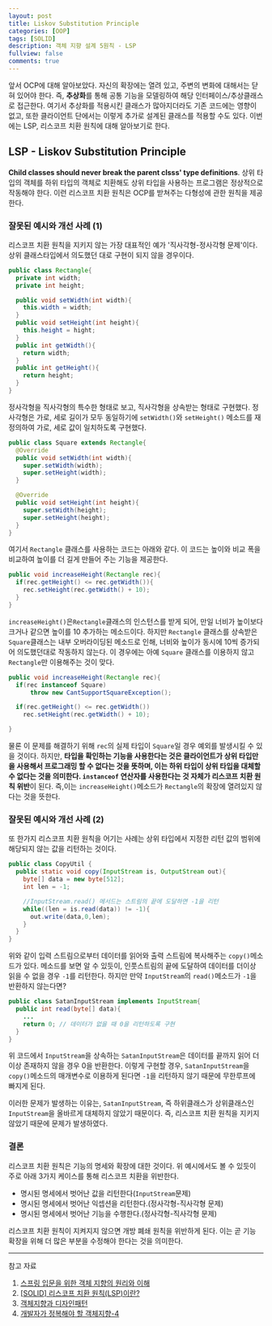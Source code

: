 ```yaml
---
layout: post
title: Liskov Substitution Principle
categories: [OOP]
tags: [SOLID]
description: 객체 지향 설계 5원칙 - LSP
fullview: false
comments: true
---
```


앞서 OCP에 대해 알아보았다. 자신의 확장에는 열려 있고, 주변의 변화에 대해서는 닫혀 있어야 한다. 즉, **추상화**를 통해 공통 기능을 모델링하여 해당 인터페이스/추상클래스로 접근한다. 여기서  추상화를 적용시킨 클래스가 많아지더라도 기존 코드에는 영향이 없고, 또한 클라이언트 단에서는 이렇게 추가로 설계된 클래스를 적용할 수도 있다.
이번에는 LSP, 리스코프 치환 원칙에 대해 알아보기로 한다.

## LSP - Liskov Substitution Principle

**Child classes should never break the parent clsss' type definitions**. 상위 타입의 객체를 하위 타입의 객체로 치환해도 상위 타입을 사용하는 프로그램은 정상적으로 작동해야 한다. 이런 리스코프 치환 원칙은 OCP를 받쳐주는 다형성에 관한 원칙을 제공한다. 


### 잘못된 예시와 개선 사례 (1)
리스코프 치환 원칙을 지키지 않는 가장 대표적인 예가 '직사각형-정사각형 문제'이다.   
상위 클래스타입에서 의도했던 대로 구현이 되지 않을 경우이다.

```java
public class Rectangle{
  private int width;
  private int height;

  public void setWidth(int width){
    this.width = width;
  }
  public void setHeight(int height){
    this.height = hight;
  }
  public int getWidth(){
    return width;
  }
  public int getHeight(){
    return height;
  }
}
```
정사각형을 직사각형의 특수한 형태로 보고, 직사각형을 상속받는 형태로 구현했다. 정사각형은 가로, 세로 길이가 모두 동일하기에 `setWidth()`와 `setHeight()` 메소드를 재정의하여 가로, 세로 값이 일치하도록 구현했다.
 

```java
public class Square extends Rectangle{
  @Override
  public void setWidth(int width){
    super.setWidth(width);
    super.setHeight(width);
  }

  @Override
  public void setHeight(int height){
    super.setWidth(height);
    super.setHeight(height);
  }
}
```

여기서 `Rectangle` 클래스를 사용하는 코드는 아래와 같다. 이 코드는 높이와 비교 폭을 비교하여 높이를 더 길게 만들어 주는 기능을 제공한다. 

```java
public void increaseHeight(Rectangle rec){
  if(rec.getHeight() <= rec.getWidth()){
    rec.setHeight(rec.getWidth() + 10);
  }
}
```

`increaseHeight()`은`Rectangle`클래스의 인스턴스를 받게 되어, 만일 너비가 높이보다 크거나 같으면 높이를 10 추가하는 메소드이다. 하지만 `Rectangle` 클래스를 상속받은 `Square`클래스는 내부 오버라이딩된 메소드로 인해, 너비와 높이가 동시에 10씩 증가되어 의도했던대로 작동하지 않는다. 이 경우에는 아예 `Square` 클래스를 이용하지 않고 `Rectangle`만 이용해주는 것이 맞다.

```java
public void increaseHeight(Rectangle rec){
  if(rec instanceof Square)
      throw new CantSupportSquareException();

  if(rec.getHeight() <= rec.getWidth())
    rec.setHeight(rec.getWidth() + 10);

}
```

물론 이 문제를 해결하기 위해 `rec`의 실제 타입이 `Square`일 경우 예외를 발생시킬 수 있을 것이다. 하지만, **타입을 확인하는 기능을 사용한다는 것은 클라이언트가 상위 타입만을 사용해서 프로그래밍 할 수 없다는 것을 뜻하며, 이는 하위 타입이 상위 타입을 대체할 수 없다는 것을 의미한다. `instanceof` 연산자를 사용한다는 것 자체가 리스코프 치환 원칙 위반**이 된다. 즉,이는 `increaseHeight()`메소드가 `Rectangle`의 확장에 열려있지 않다는 것을 뜻한다.

### 잘못된 예시와 개선 사례 (2)

또 한가지 리스코프 치환 원칙을 어기는 사례는 상위 타입에서 지정한 리턴 값의 범위에 해당되지 않는 값을 리턴하는 것이다.

```java
public class CopyUtil {
  public static void copy(InputStream is, OutputStream out){
    byte[] data = new byte[512];
    int len = -1;

    //InputStream.read() 메서드는 스트림의 끝에 도달하면 -1을 리턴
    while((len = is.read(data)) != -1){
      out.write(data,0,len);
    }
  }
}
```

위와 같이 입력 스트림으로부터 데이터를 읽어와 출력 스트림에 복사해주는 `copy()`메소드가 있다. 메소드를 보면 알 수 있듯이, 인풋스트림의 끝에 도달하여 데이터를 더이상 읽을 수 없을 경우 `-1`를 리턴한다. 하지만 만약 `InputStream`의 `read()`메소드가 `-1`을 반환하지 않는다면?

```java
public class SatanInputStream implements InputStream{
  public int read(byte[] data){
    ...
    return 0; // 데이터가 없을 때 0을 리턴하도록 구현
  }
}
```
위 코드에서 `InputStream`을 상속하는 `SatanInputStream`은 데이터를 끝까지 읽어 더이상 존재하지 않을 경우 0을 반환한다. 이렇게 구현할 경우, `SatanInputStream`을 `copy()`메소드의 매개변수로 이용하게 된다면 `-1`을 리턴하지 않기 때문에 무한루프에 빠지게 된다.


이러한 문제가 발생하는 이유는, `SatanInputStream`, 즉 하위클래스가 상위클래스인 `InputStream`을 올바르게 대체하지 않았기 때문이다. 즉, 리스코프 치환 원칙을 지키지 않았기 때문에 문제가 발생하였다. 

### 결론

리스코프 치환 원칙은 기능의 명세와 확장에 대한 것이다. 위 예시에서도 볼 수 있듯이 주로 아래 3가지 케이스를 통해 리스코프 치환을 위반한다. 

* 명시된 명세에서 벗어난 값을 리턴한다(`InputStream`문제)
* 명시된 명세에서 벗어난 익셉션을 리턴한다.(정사각형-직사각형 문제)
* 명시된 명세에서 벗어난 기능을 수행한다.(정사각형-직사각형 문제)


리스코프 치환 원칙이 지켜지지 않으면 개방 폐쇄 원칙을 위반하게 된다. 이는 곧 기능 확장을 위해 더 많은 부분을 수정해야 한다는 것을 의미한다.


*** 

참고 자료

1. [스프링 입문을 위한 객체 지향의 원리와 이해](http://www.yes24.com/Product/Goods/17350624)
3. [[SOLID] 리스코프 치환 원칙(LSP)이란?](https://steady-coding.tistory.com/383?category=923511)
4. [객체지향과 디자인패턴](https://yangbongsoo.gitbook.io/study/oo_and_design_patterns)
5. [개발자가 정복해야 할 객체지향-4](https://pizzabeeer.github.io/book/java/2017/12/21/book4/)